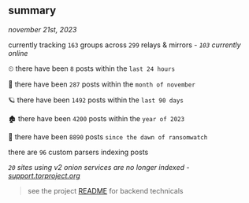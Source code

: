 
## summary
_november 21st, 2023_

currently tracking `163` groups across `299` relays & mirrors - _`103` currently online_

⏲ there have been `8` posts within the `last 24 hours`

🦈 there have been `287` posts within the `month of november`

🪐 there have been `1492` posts within the `last 90 days`

🏚 there have been `4200` posts within the `year of 2023`

🦕 there have been `8890` posts `since the dawn of ransomwatch`

there are `96` custom parsers indexing posts

_`20` sites using v2 onion services are no longer indexed - [support.torproject.org](https://support.torproject.org/onionservices/v2-deprecation/)_

> see the project [README](https://github.com/joshhighet/ransomwatch#ransomwatch--) for backend technicals
